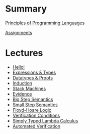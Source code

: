 
# Summary

[Principles of Programming Languages](./index.md)

[Assignments](./assignments.md)

# Lectures

- [Hello!](./lectures/L00Hello.md)
- [Expressions & Types](./lectures/L01Expressions.md)
- [Datatypes & Proofs](./lectures/L02Datatypes.md)
- [Induction](./lectures/L03Induction.md)
- [Stack Machines](./lectures/L04Arith.md)
- [Evidence](./lectures/L05Evidence.md)
- [Big Step Semantics](./lectures/L06BigStep.md)
- [Small Step Semantics]()
- [Floyd-Hoare Logic]()
- [Verification Conditions]()
- [Simply Typed Lambda Calculus]()
- [Automated Verification]()


